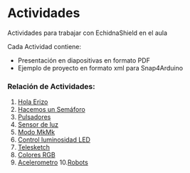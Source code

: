 # Actividades
Actividades para trabajar con EchidnaShield en el aula

Cada Actividad contiene:
- Presentación en diapositivas en formato PDF
- Ejemplo de proyecto en formato xml para Snap4Arduino

### Relación de Actividades:
1. [Hola Erizo](https://github.com/EchidnaShield/Recursos/tree/master/Didactica/Actividades/01_HolaErizo)
2. [Hacemos un Semáforo](https://github.com/EchidnaShield/Recursos/tree/master/Didactica/Actividades/02_Hacemos_un_semaforo)
3. [Pulsadores](https://github.com/EchidnaShield/Recursos/tree/master/Didactica/Actividades/03_Pulsadores)
4. [Sensor de luz](https://github.com/EchidnaShield/Recursos/tree/master/Didactica/Actividades/04_SensordeLuz)
5. [Modo MkMk](https://github.com/EchidnaShield/Recursos/tree/master/Didactica/Actividades/05_ModoMkMk)
6. [Control luminosidad LED](https://github.com/EchidnaShield/Recursos/tree/master/Didactica/Actividades/06_ControlLuminosidadLED)
7. [Telesketch](https://github.com/EchidnaShield/Recursos/tree/master/Didactica/Actividades/07_Telesketch)
8. [Colores RGB](https://github.com/EchidnaShield/Recursos/tree/master/Didactica/Actividades/08_ColoresRGB)
9. [Acelerometro](https://github.com/EchidnaShield/Recursos/tree/master/Didactica/Actividades/09_Acelerometro)
10.[Robots](https://github.com/EchidnaShield/Recursos/tree/master/Didactica/Actividades/10_Robots)

